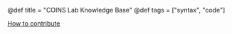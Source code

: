 @def title = "COINS Lab Knowledge Base"
@def tags = ["syntax", "code"]

[How to contribute](/pages/contributing)
